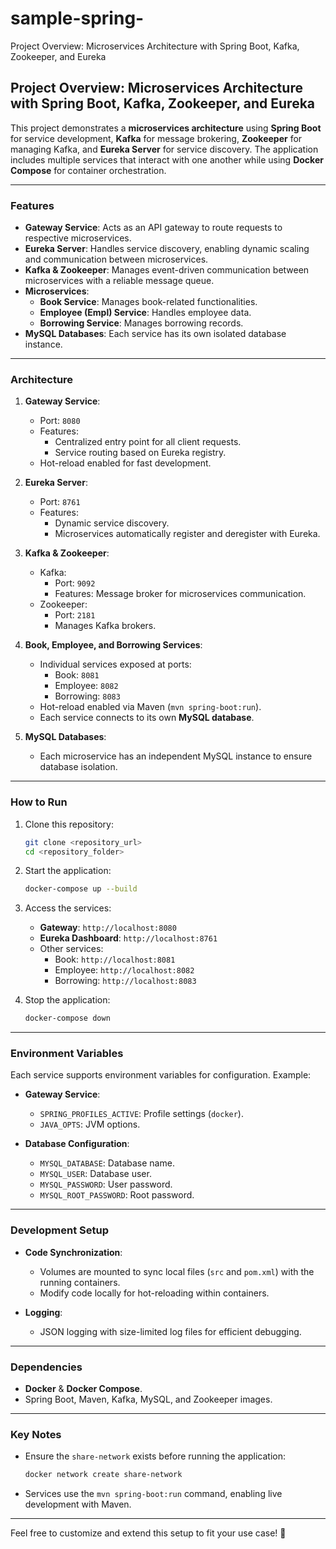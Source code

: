 # sample-spring-

Project Overview: Microservices Architecture with Spring Boot, Kafka, Zookeeper, and Eureka

## Project Overview: Microservices Architecture with Spring Boot, Kafka, Zookeeper, and Eureka

This project demonstrates a **microservices architecture** using **Spring Boot** for service development, **Kafka** for message brokering, **Zookeeper** for managing Kafka, and **Eureka Server** for service discovery. The application includes multiple services that interact with one another while using **Docker Compose** for container orchestration.

---

### Features

- **Gateway Service**: Acts as an API gateway to route requests to respective microservices.
- **Eureka Server**: Handles service discovery, enabling dynamic scaling and communication between microservices.
- **Kafka & Zookeeper**: Manages event-driven communication between microservices with a reliable message queue.
- **Microservices**:
    - **Book Service**: Manages book-related functionalities.
    - **Employee (Empl) Service**: Handles employee data.
    - **Borrowing Service**: Manages borrowing records.
- **MySQL Databases**: Each service has its own isolated database instance.

---

### Architecture

1. **Gateway Service**:

    - Port: `8080`
    - Features:
        - Centralized entry point for all client requests.
        - Service routing based on Eureka registry.
    - Hot-reload enabled for fast development.

2. **Eureka Server**:

    - Port: `8761`
    - Features:
        - Dynamic service discovery.
        - Microservices automatically register and deregister with Eureka.

3. **Kafka & Zookeeper**:

    - Kafka:
        - Port: `9092`
        - Features: Message broker for microservices communication.
    - Zookeeper:
        - Port: `2181`
        - Manages Kafka brokers.

4. **Book, Employee, and Borrowing Services**:

    - Individual services exposed at ports:
        - Book: `8081`
        - Employee: `8082`
        - Borrowing: `8083`
    - Hot-reload enabled via Maven (`mvn spring-boot:run`).
    - Each service connects to its own **MySQL database**.

5. **MySQL Databases**:
    - Each microservice has an independent MySQL instance to ensure database isolation.

---

### How to Run

1. Clone this repository:

    ```bash
    git clone <repository_url>
    cd <repository_folder>
    ```

2. Start the application:

    ```bash
    docker-compose up --build
    ```

3. Access the services:

    - **Gateway**: `http://localhost:8080`
    - **Eureka Dashboard**: `http://localhost:8761`
    - Other services:
        - Book: `http://localhost:8081`
        - Employee: `http://localhost:8082`
        - Borrowing: `http://localhost:8083`

4. Stop the application:
    ```bash
    docker-compose down
    ```

---

### Environment Variables

Each service supports environment variables for configuration. Example:

- **Gateway Service**:

    - `SPRING_PROFILES_ACTIVE`: Profile settings (`docker`).
    - `JAVA_OPTS`: JVM options.

- **Database Configuration**:
    - `MYSQL_DATABASE`: Database name.
    - `MYSQL_USER`: Database user.
    - `MYSQL_PASSWORD`: User password.
    - `MYSQL_ROOT_PASSWORD`: Root password.

---

### Development Setup

- **Code Synchronization**:

    - Volumes are mounted to sync local files (`src` and `pom.xml`) with the running containers.
    - Modify code locally for hot-reloading within containers.

- **Logging**:
    - JSON logging with size-limited log files for efficient debugging.

---

### Dependencies

- **Docker** & **Docker Compose**.
- Spring Boot, Maven, Kafka, MySQL, and Zookeeper images.

---

### Key Notes

- Ensure the `share-network` exists before running the application:
    ```bash
    docker network create share-network
    ```
- Services use the `mvn spring-boot:run` command, enabling live development with Maven.

---

Feel free to customize and extend this setup to fit your use case! 🎉
